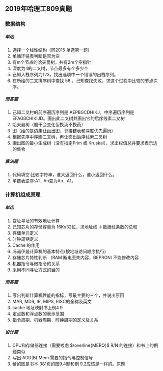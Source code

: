 ## 2019年哈理工809真题
### 数据结构

##### 单选
1. 选择一个线性结构（同2015 单选第一题）
2. 单循环链表判断是否为空
3. 有m个节点的哈夫曼树，共有2m个空指针
4. 深度为4的二叉树，节点最多有个多少个
5. 己知入栈序列为123，找出选项中一个错误的出栈序列。
6. 在所给的二叉排序树中查找 58 。己知查找失败，求这个过程中比较的节点次序。
##### 简答题
1. 己知二叉村的前序遍历序列是 AEPBGCDHIKJ，中序遍历序列是 EFAGBCHIKIJD。画出此二叉树并画出它的后序线素二叉树
2. 哈夫曼树（题干会变化但换汤不换药）
3. 图（给的是边集让画出图、邻接链表和深度优先遍历）
4. 根据先序中序画二叉树，再让面出后序线索二叉树
5. 画出图的最小生成树（没有指定Prim 或 Kruskal）、求出权值总并要求表示边的集合
##### 算法题
1. 代码填空:比较字符串，谁大返回什么，谁小返回什么。
2. 单链表逆序:A1...An变为An...A1。


### 计算机组成原理

##### 单选
1. 变址寻址的有效地址计算
2. 己知芯片的存储容量为 16Kx32位，求地址线 ＋数据线条数的总和
3. 存储单元定义
4. 时钟周期定义
5. Cache 的作用
6. 冯诺伊曼计算机的基本特点(按地址访问顺序执行)
7. 存储芯片特性判断 （RAM 断电丟失内容，BEPRONI 不能修改内容
8. 机器指令与微指令的关系
9. 采用不同寻址方式的目的

##### 简答题
1. 写出判断什算机性能的指标，写最主要的三个，并说出原因
2. MAR, MDR, IR, MIPS, RISC的全称及英文
3. cache 地址映射书上例4.9
4. 定点数和浮点数的表示范围
5. 指令周期、机器周期、时钟周期的定义及关系
##### 设计题
1. CPU和存储器连接（需要考虑 $\overline{MERQ}$ R/N 的连接）和书上的例题类似
2. 写出 ADD(B) Mem 需要的指令与控制信号
3. 给的图是书本 381页的图9.4题和例 9.2应该是一样的。原题